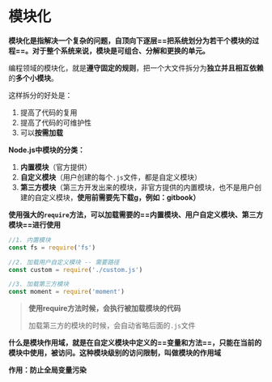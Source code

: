 # 模块化

**模块化是指解决一个复杂的问题，自顶向下逐层==把系统划分为若干个模块的过程==。对于整个系统来说，模块是可组合、分解和更换的单元。**

编程领域的模块化，就是**遵守固定的规则**，把一个大文件拆分为**独立并且相互依赖**的**多个小模块**。

这样拆分的好处是：

1. 提高了代码的复用
2. 提高了代码的可维护性
3. 可以**按需加载**



**Node.js中模块的分类：**

1. **内置模块**（官方提供）
2. **自定义模块**（用户创建的每个`.js`文件，都是自定义模块）
3. **第三方模块**（第三方开发出来的模块，非官方提供的内置模块，也不是用户创建的自定义模块，**使用前需要先下载g，例如：gitbook）**



**使用强大的`require`方法，可以加载需要的==内置模块、用户自定义模块、第三方模块==进行使用**

```js
//1. 内置模块
const fs = require('fs')

//2. 加载用户自定义模块 -- 需要路径
const custom = require('./custom.js')

//3. 加载第三方模块
const moment = require('moment')
```

> **使用require方法时候，会执行被加载模块的代码**
>
> 加载第三方的模块的时候，会自动省略后面的`.js`文件



**什么是模块作用域，就是在自定义模块中定义的==变量和方法==，只能在当前的模块中使用，被访问。这种模块级别的访问限制，叫做模块的作用域**

**作用：防止全局变量污染**





